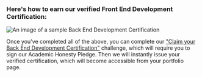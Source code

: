 ### Here's how to earn our verified Front End Development Certification:

![An image of a sample Back End Development Certification](http://i.imgur.com/tPS4owS.png?1)

Once you've completed all of the above, you can complete our ["Claim your Back End Development 
Certification"](http://www.freecodecamp.com/challenges/claim-your-back-end-development-certificate) challenge, which will require you to 
sign our Academic Honesty Pledge. Then we will instantly issue your verified certification, which will become accessible from your 
portfolio page.
